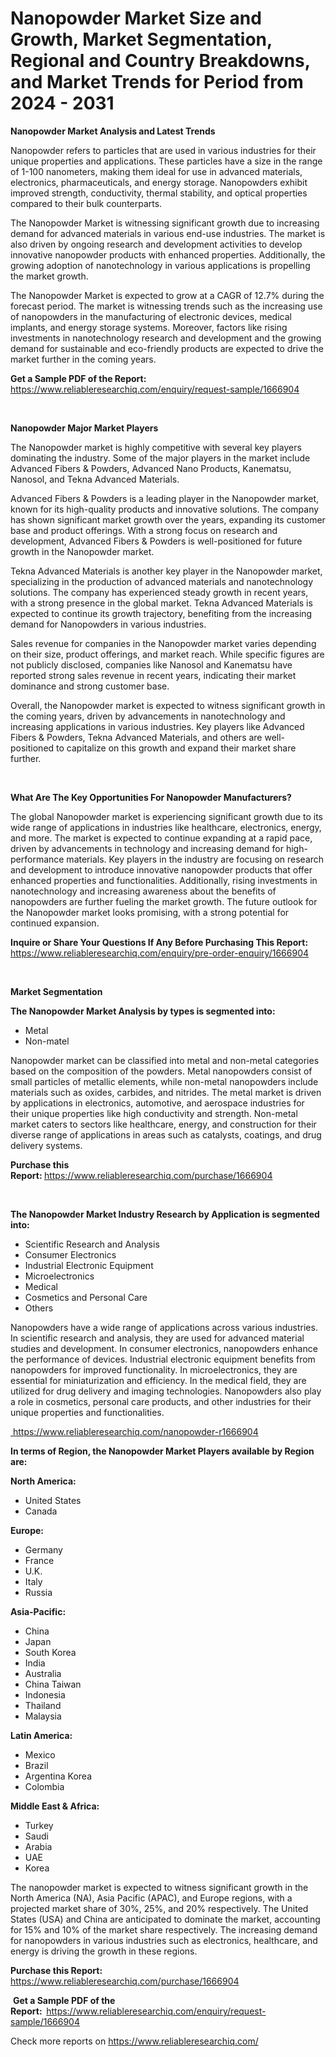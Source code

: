 <p><h1>Nanopowder Market Size and Growth, Market Segmentation, Regional and Country Breakdowns, and Market Trends for Period from 2024 -  2031</h1></p><p><strong>Nanopowder Market Analysis and Latest Trends</strong></p>
<p><p>Nanopowder refers to particles that are used in various industries for their unique properties and applications. These particles have a size in the range of 1-100 nanometers, making them ideal for use in advanced materials, electronics, pharmaceuticals, and energy storage. Nanopowders exhibit improved strength, conductivity, thermal stability, and optical properties compared to their bulk counterparts.</p><p>The Nanopowder Market is witnessing significant growth due to increasing demand for advanced materials in various end-use industries. The market is also driven by ongoing research and development activities to develop innovative nanopowder products with enhanced properties. Additionally, the growing adoption of nanotechnology in various applications is propelling the market growth.</p><p>The Nanopowder Market is expected to grow at a CAGR of 12.7% during the forecast period. The market is witnessing trends such as the increasing use of nanopowders in the manufacturing of electronic devices, medical implants, and energy storage systems. Moreover, factors like rising investments in nanotechnology research and development and the growing demand for sustainable and eco-friendly products are expected to drive the market further in the coming years.</p></p>
<p><strong>Get a Sample PDF of the Report:&nbsp;</strong> <a href="https://www.reliableresearchiq.com/enquiry/request-sample/1666904">https://www.reliableresearchiq.com/enquiry/request-sample/1666904</a></p>
<p>&nbsp;</p>
<p><strong>Nanopowder Major Market Players</strong></p>
<p><p>The Nanopowder market is highly competitive with several key players dominating the industry. Some of the major players in the market include Advanced Fibers & Powders, Advanced Nano Products, Kanematsu, Nanosol, and Tekna Advanced Materials.</p><p>Advanced Fibers & Powders is a leading player in the Nanopowder market, known for its high-quality products and innovative solutions. The company has shown significant market growth over the years, expanding its customer base and product offerings. With a strong focus on research and development, Advanced Fibers & Powders is well-positioned for future growth in the Nanopowder market.</p><p>Tekna Advanced Materials is another key player in the Nanopowder market, specializing in the production of advanced materials and nanotechnology solutions. The company has experienced steady growth in recent years, with a strong presence in the global market. Tekna Advanced Materials is expected to continue its growth trajectory, benefiting from the increasing demand for Nanopowders in various industries.</p><p>Sales revenue for companies in the Nanopowder market varies depending on their size, product offerings, and market reach. While specific figures are not publicly disclosed, companies like Nanosol and Kanematsu have reported strong sales revenue in recent years, indicating their market dominance and strong customer base.</p><p>Overall, the Nanopowder market is expected to witness significant growth in the coming years, driven by advancements in nanotechnology and increasing applications in various industries. Key players like Advanced Fibers & Powders, Tekna Advanced Materials, and others are well-positioned to capitalize on this growth and expand their market share further.</p></p>
<p>&nbsp;</p>
<p><strong>What Are The Key Opportunities For Nanopowder Manufacturers?</strong></p>
<p><p>The global Nanopowder market is experiencing significant growth due to its wide range of applications in industries like healthcare, electronics, energy, and more. The market is expected to continue expanding at a rapid pace, driven by advancements in technology and increasing demand for high-performance materials. Key players in the industry are focusing on research and development to introduce innovative nanopowder products that offer enhanced properties and functionalities. Additionally, rising investments in nanotechnology and increasing awareness about the benefits of nanopowders are further fueling the market growth. The future outlook for the Nanopowder market looks promising, with a strong potential for continued expansion.</p></p>
<p><strong>Inquire or Share Your Questions If Any Before Purchasing This Report:</strong> <a href="https://www.reliableresearchiq.com/enquiry/pre-order-enquiry/1666904">https://www.reliableresearchiq.com/enquiry/pre-order-enquiry/1666904</a></p>
<p>&nbsp;</p>
<p><strong>Market Segmentation</strong></p>
<p><strong>The Nanopowder Market Analysis by types is segmented into:</strong></p>
<p><ul><li>Metal</li><li>Non-matel</li></ul></p>
<p><p>Nanopowder market can be classified into metal and non-metal categories based on the composition of the powders. Metal nanopowders consist of small particles of metallic elements, while non-metal nanopowders include materials such as oxides, carbides, and nitrides. The metal market is driven by applications in electronics, automotive, and aerospace industries for their unique properties like high conductivity and strength. Non-metal market caters to sectors like healthcare, energy, and construction for their diverse range of applications in areas such as catalysts, coatings, and drug delivery systems.</p></p>
<p><strong>Purchase this Report:&nbsp;</strong><a href="https://www.reliableresearchiq.com/purchase/1666904">https://www.reliableresearchiq.com/purchase/1666904</a></p>
<p>&nbsp;</p>
<p><strong>The Nanopowder Market Industry Research by Application is segmented into:</strong></p>
<p><ul><li>Scientific Research and Analysis</li><li>Consumer Electronics</li><li>Industrial Electronic Equipment</li><li>Microelectronics</li><li>Medical</li><li>Cosmetics and Personal Care</li><li>Others</li></ul></p>
<p><p>Nanopowders have a wide range of applications across various industries. In scientific research and analysis, they are used for advanced material studies and development. In consumer electronics, nanopowders enhance the performance of devices. Industrial electronic equipment benefits from nanopowders for improved functionality. In microelectronics, they are essential for miniaturization and efficiency. In the medical field, they are utilized for drug delivery and imaging technologies. Nanopowders also play a role in cosmetics, personal care products, and other industries for their unique properties and functionalities.</p></p>
<p><a href="https://www.reliableresearchiq.com/nanopowder-r1666904">&nbsp;https://www.reliableresearchiq.com/nanopowder-r1666904</a></p>
<p><strong>In terms of Region, the Nanopowder Market Players available by Region are:</strong></p>
<p>
    <p> <strong> North America: </strong>
        <ul>
            <li>United States</li>
            <li>Canada</li>
        </ul>
        </p> 
    <p> <strong> Europe: </strong>
        <ul>
            <li>Germany</li>
            <li>France</li>
            <li>U.K.</li>
            <li>Italy</li>
            <li>Russia</li>
        </ul>
        </p> 
    <p> <strong> Asia-Pacific: </strong>
        <ul>
            <li>China</li>
            <li>Japan</li>
            <li>South Korea</li>
            <li>India</li>
            <li>Australia</li>
            <li>China Taiwan</li>
            <li>Indonesia</li>
            <li>Thailand</li>
            <li>Malaysia</li>
        </ul>
        </p> 
    <p> <strong> Latin America: </strong>
        <ul>
            <li>Mexico</li>
            <li>Brazil</li>
            <li>Argentina Korea</li>
            <li>Colombia</li>
        </ul>
        </p> 
    <p> <strong> Middle East & Africa: </strong>
        <ul>
            <li>Turkey</li>
            <li>Saudi</li>
            <li>Arabia</li>
            <li>UAE</li>
            <li>Korea</li>
        </ul>
    </p>
    </p>
<p><p>The nanopowder market is expected to witness significant growth in the North America (NA), Asia Pacific (APAC), and Europe regions, with a projected market share of 30%, 25%, and 20% respectively. The United States (USA) and China are anticipated to dominate the market, accounting for 15% and 10% of the market share respectively. The increasing demand for nanopowders in various industries such as electronics, healthcare, and energy is driving the growth in these regions.</p></p>
<p><strong>Purchase this Report: </strong><a href="https://www.reliableresearchiq.com/purchase/1666904">https://www.reliableresearchiq.com/purchase/1666904</a></p>
<p>&nbsp;<strong>Get a Sample PDF of the Report:&nbsp;&nbsp;</strong><a href="https://www.reliableresearchiq.com/enquiry/request-sample/1666904">https://www.reliableresearchiq.com/enquiry/request-sample/1666904</a></p>
<p><strong></strong></p>
<p>Check more reports on <a href="https://www.reliableresearchiq.com/">https://www.reliableresearchiq.com/</a></p>